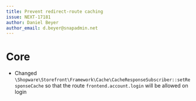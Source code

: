 ```yaml
---
title: Prevent redirect-route caching
issue: NEXT-17181
author: Daniel Beyer
author_email: d.beyer@snapadmin.net
---
```

# Core
* Changed `\Shopware\Storefront\Framework\Cache\CacheResponseSubscriber::setResponseCache` so that the route `frontend.account.login` will be allowed on login

